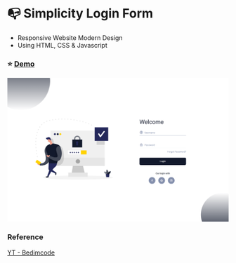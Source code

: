 # :mailbox_with_no_mail: Simplicity Login Form

- Responsive Website Modern Design
- Using HTML, CSS & Javascript

### :star: [Demo](https://fakestandard.github.io/ui-simplicity-login-form/)

![COVER](./preview.png)

### Reference
[YT - Bedimcode](https://www.youtube.com/watch?v=yEYd6D0Yno0)

